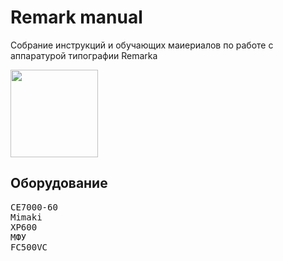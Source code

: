 # Remark manual
Собрание инструкций и обучающих маиериалов по работе с аппаратурой типографии Remarka

<img src="https://ae04.alicdn.com/kf/S21a83d920214468cb35e63c7dd5f3b91L.jpg" height="140px">

## Оборудование
<pre>
<a src="#">CE7000-60</a>
<a src="#">Mimaki</a>
<a src="#">XP600</a>
<a src="#">МФУ</a>
<a src="#">FC500VC</a>
</pre>